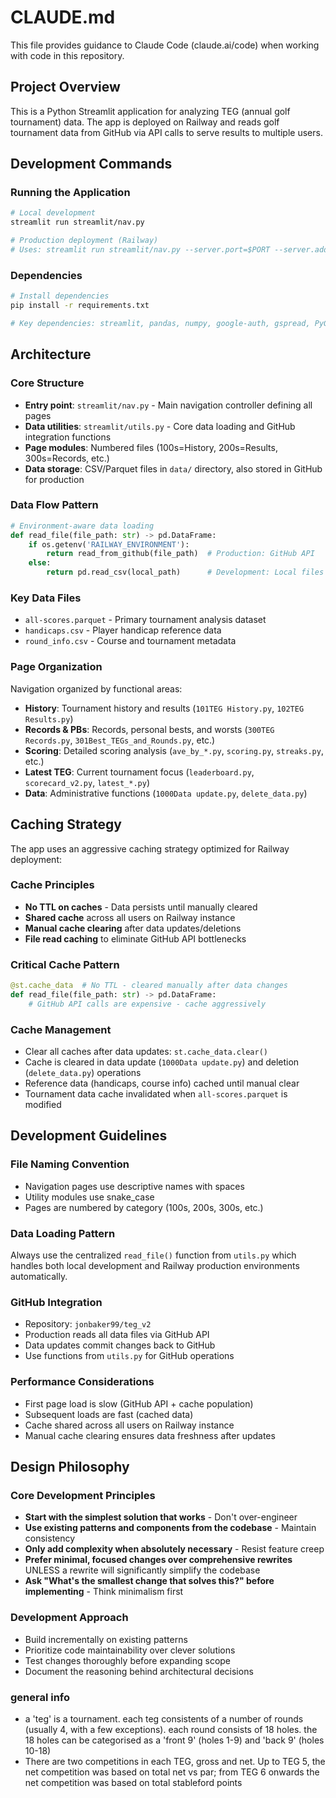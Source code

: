 # CLAUDE.md

This file provides guidance to Claude Code (claude.ai/code) when working with code in this repository.

## Project Overview

This is a Python Streamlit application for analyzing TEG (annual golf tournament) data. The app is deployed on Railway and reads golf tournament data from GitHub via API calls to serve results to multiple users.

## Development Commands

### Running the Application
```bash
# Local development
streamlit run streamlit/nav.py

# Production deployment (Railway)
# Uses: streamlit run streamlit/nav.py --server.port=$PORT --server.address=0.0.0.0
```

### Dependencies
```bash
# Install dependencies
pip install -r requirements.txt

# Key dependencies: streamlit, pandas, numpy, google-auth, gspread, PyGithub, plotly, altair
```

## Architecture

### Core Structure
- **Entry point**: `streamlit/nav.py` - Main navigation controller defining all pages
- **Data utilities**: `streamlit/utils.py` - Core data loading and GitHub integration functions
- **Page modules**: Numbered files (100s=History, 200s=Results, 300s=Records, etc.)
- **Data storage**: CSV/Parquet files in `data/` directory, also stored in GitHub for production

### Data Flow Pattern
```python
# Environment-aware data loading
def read_file(file_path: str) -> pd.DataFrame:
    if os.getenv('RAILWAY_ENVIRONMENT'):
        return read_from_github(file_path)  # Production: GitHub API
    else:
        return pd.read_csv(local_path)      # Development: Local files
```

### Key Data Files
- `all-scores.parquet` - Primary tournament analysis dataset
- `handicaps.csv` - Player handicap reference data
- `round_info.csv` - Course and tournament metadata

### Page Organization
Navigation organized by functional areas:
- **History**: Tournament history and results (`101TEG History.py`, `102TEG Results.py`)
- **Records & PBs**: Records, personal bests, and worsts (`300TEG Records.py`, `301Best_TEGs_and_Rounds.py`, etc.)
- **Scoring**: Detailed scoring analysis (`ave_by_*.py`, `scoring.py`, `streaks.py`, etc.)
- **Latest TEG**: Current tournament focus (`leaderboard.py`, `scorecard_v2.py`, `latest_*.py`)
- **Data**: Administrative functions (`1000Data update.py`, `delete_data.py`)

## Caching Strategy

The app uses an aggressive caching strategy optimized for Railway deployment:

### Cache Principles
- **No TTL on caches** - Data persists until manually cleared
- **Shared cache** across all users on Railway instance
- **Manual cache clearing** after data updates/deletions
- **File read caching** to eliminate GitHub API bottlenecks

### Critical Cache Pattern
```python
@st.cache_data  # No TTL - cleared manually after data changes
def read_file(file_path: str) -> pd.DataFrame:
    # GitHub API calls are expensive - cache aggressively
```

### Cache Management
- Clear all caches after data updates: `st.cache_data.clear()`
- Cache is cleared in data update (`1000Data update.py`) and deletion (`delete_data.py`) operations
- Reference data (handicaps, course info) cached until manual clear
- Tournament data cache invalidated when `all-scores.parquet` is modified

## Development Guidelines

### File Naming Convention
- Navigation pages use descriptive names with spaces
- Utility modules use snake_case
- Pages are numbered by category (100s, 200s, 300s, etc.)

### Data Loading Pattern
Always use the centralized `read_file()` function from `utils.py` which handles both local development and Railway production environments automatically.

### GitHub Integration
- Repository: `jonbaker99/teg_v2`
- Production reads all data files via GitHub API
- Data updates commit changes back to GitHub
- Use functions from `utils.py` for GitHub operations

### Performance Considerations
- First page load is slow (GitHub API + cache population)
- Subsequent loads are fast (cached data)
- Cache shared across all users on Railway instance
- Manual cache clearing ensures data freshness after updates

## Design Philosophy

### Core Development Principles
- **Start with the simplest solution that works** - Don't over-engineer
- **Use existing patterns and components from the codebase** - Maintain consistency
- **Only add complexity when absolutely necessary** - Resist feature creep
- **Prefer minimal, focused changes over comprehensive rewrites** UNLESS a rewrite will significantly simplify the codebase
- **Ask "What's the smallest change that solves this?" before implementing** - Think minimalism first

### Development Approach
- Build incrementally on existing patterns
- Prioritize code maintainability over clever solutions  
- Test changes thoroughly before expanding scope
- Document the reasoning behind architectural decisions



### general info
- a 'teg' is a tournament. each teg consistents of a number of rounds (usually 4, with a few exceptions). each round consists of 18 holes. the 18 holes can be categorised as a 'front 9' (holes 1-9)  and 'back 9' (holes 10-18)
- There are two competitions in each TEG, gross and net. Up to TEG 5, the net competition was based on total net vs par; from TEG 6 onwards the net competition was based on total stableford points